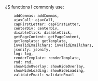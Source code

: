 JS functions I commonly use:

        addCommas: addCommas,
        ajaxCall: ajaxCall,
        capFirstLetter: capFirstLetter,
        centerDiv: centerDiv,
        disableClick: disableClick,
        getPageContent: getPageContent,
        getTemplate: getTemplate,
        invalidEmailChars: invalidEmailChars,
        jsonify: jsonify,
        log: log,
        renderTemplate: renderTemplate,
        rnd: rnd,
        showHideOverlay: showHideOverlay,
        showHideLoading: showHideLoading,
        validateEmail: validateEmail
